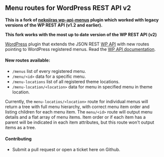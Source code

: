 ## Menu routes for WordPress REST API v2

**This is a fork of [nekojiras wp-api-menus](https://github.com/nekojira/wp-api-menus) plugin which worked with legacy versions of the WP REST API (v1.2 and earlier).**

**This fork works with the most up to date version of the WP REST API (v2)**

[WordPress](http://www.wordpress.org/) plugin that extends the JSON REST [WP API](https://github.com/WP-API/WP-API) with new routes pointing to WordPress registered menus. Read the [WP API documentation](http://wp-api.org/).

#### New routes available:

- `/menus` list of every registered menu.
- `/menu/<id>` data for a specific menu.
- `/menu-locations` list of all registered theme locations.
- `/menu-location/<location>` data for menu in specified menu in theme location. 

Currently, the `menu-locatios/<location>` route for individual menus will return a tree with full menu hierarchy, with correct menu item order and listing children for each menu item. The `menu/<id>` route will output menu details and a flat array of menu items. Item order or if each item has a parent will be indicated in each item attributes, but this route won't output items as a tree. 


#### Contributing

* Submit a pull request or open a ticket here on Github. 